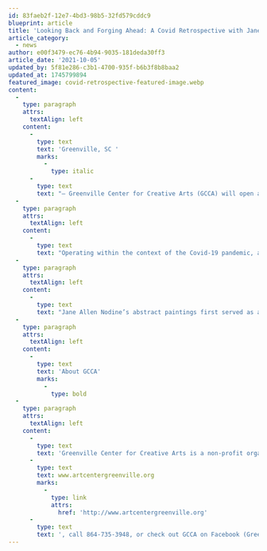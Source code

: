 ```yaml
---
id: 83faeb2f-12e7-4bd3-98b5-32fd579cddc9
blueprint: article
title: 'Looking Back and Forging Ahead: A Covid Retrospective with Jane Allen Nodine and Ashley Waller to open in GCCA’s Community Gallery Exhibition begins First Friday, Nov 5, 2021'
article_category:
  - news
author: e00f3479-ec76-4b94-9035-181deda30ff3
article_date: '2021-10-05'
updated_by: 5f81e286-c3b1-4700-935f-b6b3f8b8baa2
updated_at: 1745799894
featured_image: covid-retrospective-featured-image.webp
content:
  -
    type: paragraph
    attrs:
      textAlign: left
    content:
      -
        type: text
        text: 'Greenville, SC '
        marks:
          -
            type: italic
      -
        type: text
        text: "– Greenville Center for Creative Arts (GCCA) will open a new Community Gallery exhibition, Looking Back and Forging Ahead: A Covid Retrospective with artists Jane Allen Nodine and Ashley Waller on Friday, November 5th, 2021. An opening reception will be held on November 5th from 6-9 PM. The exhibition will be on display until December 29th.\_"
  -
    type: paragraph
    attrs:
      textAlign: left
    content:
      -
        type: text
        text: "Operating within the context of the Covid-19 pandemic, artists Jane Allen Nodine and Ashley Waller share their perspectives on the ways the virus impacts our thinking and daily life. Since the lockdowns occurred, Ashley Waller channels her paintings into melancholic distortions of home environments. She emphasizes that “greater time at home has strained stereotypical expectations of the home and reveals the depth of environment & relationship failings...the occupants of the domestic spaces exude a sense of unease and separation, and they often fail to interact with each other.”\_"
  -
    type: paragraph
    attrs:
      textAlign: left
    content:
      -
        type: text
        text: "Jane Allen Nodine’s abstract paintings first served as a coping mechanism as she was separated from family. As Jane states, “I began working with no specifics in mind, other than letting the process of making art flow like that of the surrealists with automatism, the performance of actions without conscious thought or intention. Soon this process began to show results like a lens coming into focus.” The work then came to embody a response to the fears of the virus as well as to hopes for a brighter future. She metaphorizes the drowning of negative ideations through forms of shriveled texture being taken over by richly colored paint.\_\_"
  -
    type: paragraph
    attrs:
      textAlign: left
    content:
      -
        type: text
        text: 'About GCCA'
        marks:
          -
            type: bold
  -
    type: paragraph
    attrs:
      textAlign: left
    content:
      -
        type: text
        text: 'Greenville Center for Creative Arts is a non-profit organization that aims to enrich the cultural fabric of the community through visual arts promotion, education, and inspiration. For more information, visit '
      -
        type: text
        text: www.artcentergreenville.org
        marks:
          -
            type: link
            attrs:
              href: 'http://www.artcentergreenville.org'
      -
        type: text
        text: ', call 864-735-3948, or check out GCCA on Facebook (Greenville Center for Creative Arts) & Instagram (@artcentergvl).'
---
```

